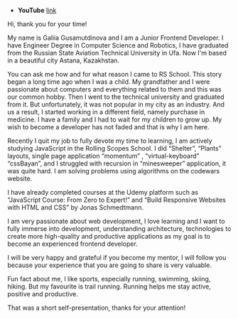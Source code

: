 
- **YouTube** [link](https://youtu.be/XPp3FZkcNDs)


Hi, thank you for your time!

My name is Galiia Gusamutdinova and I am a Junior Frontend Developer. I have Engineer Degree in Computer Science and Robotics, I have graduated from the Russian State Aviation Technical University in Ufa. Now I'm based in a beautiful city Astana, Kazakhstan.

You can ask me how and for what reason I came to RS School. This story began a long time ago when I was a child. My grandfather and I were passionate about computers and everything related to them and this was our common hobby. Then I went to the technical university and graduated from it. But unfortunately, it was not popular in my city as an industry. And us a result, I started working in a different field, namely purchase in medicine. I have a family and I had to wait for my children to grow up. My wish to become a developer has not faded and that is why I am here.

Recently I quit my job to fully devote my time to learning, I am actively studying JavaScript in the Rolling Scopes School. I did “Shelter”, “Plants” layouts, single page application “momentum” , “virtual-keyboard” “cssBayan”,  and I struggled with recursion in “minesweeper” application, it was quite hard. I am solving problems using algorithms on the codewars website.

I have already completed courses at the Udemy platform such as “JavaScript Course: From Zero to Expert!” and “Build Responsive Websites with HTML and CSS” by Jonas Schmedtmann.

I am very passionate about web development, I love learning and I want to fully immerse into development, understanding architecture,  technologies to create more high-quality and productive applications as my goal is to become an experienced frontend developer.

I will be very happy and grateful if you become my mentor, I will follow you because your experience that you are going to share is very valuable.

Fun fact about me, I like sports, especially running, swimming, skiing, hiking. But my favourite is trail running. Running helps me stay active, positive and productive.

That was a short self-presentation, thanks for your attention!



